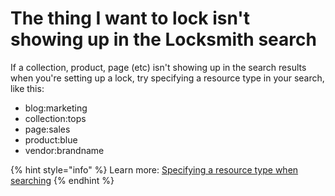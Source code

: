# The thing I want to lock isn't showing up in the Locksmith search

If a collection, product, page (etc) isn't showing up in the search results when you're setting up a lock, try specifying a resource type in your search, like this:

* blog:marketing
* collection:tops
* page:sales
* product:blue
* vendor:brandname

{% hint style="info" %}
Learn more: [Specifying a resource type when searching](../../basics/creating-locks.md#specifying-a-resource-type-when-searching)
{% endhint %}

<figure><img src="../../.gitbook/assets/Screenshot 2023-11-15 at 4.39.58 PM.png" alt=""><figcaption></figcaption></figure>
